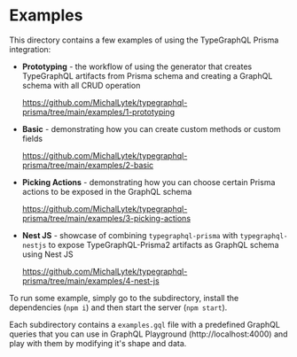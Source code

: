 # Examples

This directory contains a few examples of using the TypeGraphQL Prisma integration:

- **Prototyping** - the workflow of using the generator that creates TypeGraphQL artifacts from Prisma schema and creating a GraphQL schema with all CRUD operation

  https://github.com/MichalLytek/typegraphql-prisma/tree/main/examples/1-prototyping

- **Basic** - demonstrating how you can create custom methods or custom fields

  https://github.com/MichalLytek/typegraphql-prisma/tree/main/examples/2-basic

- **Picking Actions** - demonstrating how you can choose certain Prisma actions to be exposed in the GraphQL schema

  https://github.com/MichalLytek/typegraphql-prisma/tree/main/examples/3-picking-actions

- **Nest JS** - showcase of combining `typegraphql-prisma` with `typegraphql-nestjs` to expose TypeGraphQL-Prisma2 artifacts as GraphQL schema using Nest JS

  https://github.com/MichalLytek/typegraphql-prisma/tree/main/examples/4-nest-js

To run some example, simply go to the subdirectory, install the dependencies (`npm i`) and then start the server (`npm start`).

Each subdirectory contains a `examples.gql` file with a predefined GraphQL queries that you can use in GraphQL Playground (http://localhost:4000) and play with them by modifying it's shape and data.
